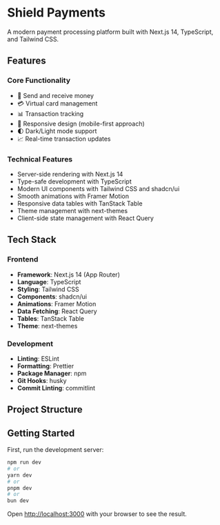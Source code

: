 # Shield Payments

A modern payment processing platform built with Next.js 14, TypeScript, and Tailwind CSS.

## Features

### Core Functionality
- 💸 Send and receive money
- 💳 Virtual card management
- 📊 Transaction tracking
- 📱 Responsive design (mobile-first approach)
- 🌓 Dark/Light mode support
- 📈 Real-time transaction updates

### Technical Features
- Server-side rendering with Next.js 14
- Type-safe development with TypeScript
- Modern UI components with Tailwind CSS and shadcn/ui
- Smooth animations with Framer Motion
- Responsive data tables with TanStack Table
- Theme management with next-themes
- Client-side state management with React Query

## Tech Stack

### Frontend
- **Framework**: Next.js 14 (App Router)
- **Language**: TypeScript
- **Styling**: Tailwind CSS
- **Components**: shadcn/ui
- **Animations**: Framer Motion
- **Data Fetching**: React Query
- **Tables**: TanStack Table
- **Theme**: next-themes

### Development
- **Linting**: ESLint
- **Formatting**: Prettier
- **Package Manager**: npm
- **Git Hooks**: husky
- **Commit Linting**: commitlint

## Project Structure

## Getting Started

First, run the development server:

```bash
npm run dev
# or
yarn dev
# or
pnpm dev
# or
bun dev
```

Open [http://localhost:3000](http://localhost:3000) with your browser to see the result.

